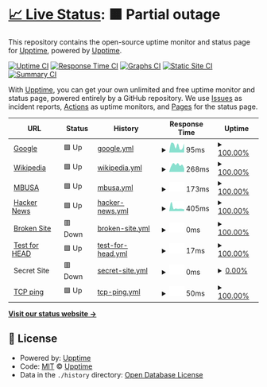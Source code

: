 # [📈 Live Status](https://upptime.github.io/upptime): <!--live status--> **🟧 Partial outage**

This repository contains the open-source uptime monitor and status page for [Upptime](https://upptime.js.org), powered by [Upptime](https://github.com/upptime/upptime).

[![Uptime CI](https://github.com/upptime/upptime/workflows/Uptime%20CI/badge.svg)](https://github.com/upptime/upptime/actions?query=workflow%3A%22Uptime+CI%22)
[![Response Time CI](https://github.com/upptime/upptime/workflows/Response%20Time%20CI/badge.svg)](https://github.com/upptime/upptime/actions?query=workflow%3A%22Response+Time+CI%22)
[![Graphs CI](https://github.com/upptime/upptime/workflows/Graphs%20CI/badge.svg)](https://github.com/upptime/upptime/actions?query=workflow%3A%22Graphs+CI%22)
[![Static Site CI](https://github.com/upptime/upptime/workflows/Static%20Site%20CI/badge.svg)](https://github.com/upptime/upptime/actions?query=workflow%3A%22Static+Site+CI%22)
[![Summary CI](https://github.com/upptime/upptime/workflows/Summary%20CI/badge.svg)](https://github.com/upptime/upptime/actions?query=workflow%3A%22Summary+CI%22)

With [Upptime](https://upptime.js.org), you can get your own unlimited and free uptime monitor and status page, powered entirely by a GitHub repository. We use [Issues](https://github.com/upptime/upptime/issues) as incident reports, [Actions](https://github.com/upptime/upptime/actions) as uptime monitors, and [Pages](https://upptime.github.io/upptime) for the status page.

<!--start: status pages-->
<!-- This summary is generated by Upptime (https://github.com/upptime/upptime) -->
<!-- Do not edit this manually, your changes will be overwritten -->
<!-- prettier-ignore -->
| URL | Status | History | Response Time | Uptime |
| --- | ------ | ------- | ------------- | ------ |
| <img alt="" src="https://favicons.githubusercontent.com/www.google.com" height="13"> [Google](https://www.google.com) | 🟩 Up | [google.yml](https://github.com/jscariarf/uptime/commits/HEAD/history/google.yml) | <details><summary><img alt="Response time graph" src="./graphs/google/response-time-week.png" height="20"> 95ms</summary><br><a href="https://upptime.github.io/upptime/history/google"><img alt="Response time 110" src="https://img.shields.io/endpoint?url=https%3A%2F%2Fraw.githubusercontent.com%2Fjscariarf%2Fuptime%2FHEAD%2Fapi%2Fgoogle%2Fresponse-time.json"></a><br><a href="https://upptime.github.io/upptime/history/google"><img alt="24-hour response time 70" src="https://img.shields.io/endpoint?url=https%3A%2F%2Fraw.githubusercontent.com%2Fjscariarf%2Fuptime%2FHEAD%2Fapi%2Fgoogle%2Fresponse-time-day.json"></a><br><a href="https://upptime.github.io/upptime/history/google"><img alt="7-day response time 95" src="https://img.shields.io/endpoint?url=https%3A%2F%2Fraw.githubusercontent.com%2Fjscariarf%2Fuptime%2FHEAD%2Fapi%2Fgoogle%2Fresponse-time-week.json"></a><br><a href="https://upptime.github.io/upptime/history/google"><img alt="30-day response time 80" src="https://img.shields.io/endpoint?url=https%3A%2F%2Fraw.githubusercontent.com%2Fjscariarf%2Fuptime%2FHEAD%2Fapi%2Fgoogle%2Fresponse-time-month.json"></a><br><a href="https://upptime.github.io/upptime/history/google"><img alt="1-year response time 110" src="https://img.shields.io/endpoint?url=https%3A%2F%2Fraw.githubusercontent.com%2Fjscariarf%2Fuptime%2FHEAD%2Fapi%2Fgoogle%2Fresponse-time-year.json"></a></details> | <details><summary><a href="https://upptime.github.io/upptime/history/google">100.00%</a></summary><a href="https://upptime.github.io/upptime/history/google"><img alt="All-time uptime 100.00%" src="https://img.shields.io/endpoint?url=https%3A%2F%2Fraw.githubusercontent.com%2Fjscariarf%2Fuptime%2FHEAD%2Fapi%2Fgoogle%2Fuptime.json"></a><br><a href="https://upptime.github.io/upptime/history/google"><img alt="24-hour uptime 100.00%" src="https://img.shields.io/endpoint?url=https%3A%2F%2Fraw.githubusercontent.com%2Fjscariarf%2Fuptime%2FHEAD%2Fapi%2Fgoogle%2Fuptime-day.json"></a><br><a href="https://upptime.github.io/upptime/history/google"><img alt="7-day uptime 100.00%" src="https://img.shields.io/endpoint?url=https%3A%2F%2Fraw.githubusercontent.com%2Fjscariarf%2Fuptime%2FHEAD%2Fapi%2Fgoogle%2Fuptime-week.json"></a><br><a href="https://upptime.github.io/upptime/history/google"><img alt="30-day uptime 100.00%" src="https://img.shields.io/endpoint?url=https%3A%2F%2Fraw.githubusercontent.com%2Fjscariarf%2Fuptime%2FHEAD%2Fapi%2Fgoogle%2Fuptime-month.json"></a><br><a href="https://upptime.github.io/upptime/history/google"><img alt="1-year uptime 100.00%" src="https://img.shields.io/endpoint?url=https%3A%2F%2Fraw.githubusercontent.com%2Fjscariarf%2Fuptime%2FHEAD%2Fapi%2Fgoogle%2Fuptime-year.json"></a></details>
| <img alt="" src="https://favicons.githubusercontent.com/en.wikipedia.org" height="13"> [Wikipedia](https://en.wikipedia.org) | 🟩 Up | [wikipedia.yml](https://github.com/jscariarf/uptime/commits/HEAD/history/wikipedia.yml) | <details><summary><img alt="Response time graph" src="./graphs/wikipedia/response-time-week.png" height="20"> 268ms</summary><br><a href="https://upptime.github.io/upptime/history/wikipedia"><img alt="Response time 225" src="https://img.shields.io/endpoint?url=https%3A%2F%2Fraw.githubusercontent.com%2Fjscariarf%2Fuptime%2FHEAD%2Fapi%2Fwikipedia%2Fresponse-time.json"></a><br><a href="https://upptime.github.io/upptime/history/wikipedia"><img alt="24-hour response time 179" src="https://img.shields.io/endpoint?url=https%3A%2F%2Fraw.githubusercontent.com%2Fjscariarf%2Fuptime%2FHEAD%2Fapi%2Fwikipedia%2Fresponse-time-day.json"></a><br><a href="https://upptime.github.io/upptime/history/wikipedia"><img alt="7-day response time 268" src="https://img.shields.io/endpoint?url=https%3A%2F%2Fraw.githubusercontent.com%2Fjscariarf%2Fuptime%2FHEAD%2Fapi%2Fwikipedia%2Fresponse-time-week.json"></a><br><a href="https://upptime.github.io/upptime/history/wikipedia"><img alt="30-day response time 220" src="https://img.shields.io/endpoint?url=https%3A%2F%2Fraw.githubusercontent.com%2Fjscariarf%2Fuptime%2FHEAD%2Fapi%2Fwikipedia%2Fresponse-time-month.json"></a><br><a href="https://upptime.github.io/upptime/history/wikipedia"><img alt="1-year response time 225" src="https://img.shields.io/endpoint?url=https%3A%2F%2Fraw.githubusercontent.com%2Fjscariarf%2Fuptime%2FHEAD%2Fapi%2Fwikipedia%2Fresponse-time-year.json"></a></details> | <details><summary><a href="https://upptime.github.io/upptime/history/wikipedia">100.00%</a></summary><a href="https://upptime.github.io/upptime/history/wikipedia"><img alt="All-time uptime 100.00%" src="https://img.shields.io/endpoint?url=https%3A%2F%2Fraw.githubusercontent.com%2Fjscariarf%2Fuptime%2FHEAD%2Fapi%2Fwikipedia%2Fuptime.json"></a><br><a href="https://upptime.github.io/upptime/history/wikipedia"><img alt="24-hour uptime 100.00%" src="https://img.shields.io/endpoint?url=https%3A%2F%2Fraw.githubusercontent.com%2Fjscariarf%2Fuptime%2FHEAD%2Fapi%2Fwikipedia%2Fuptime-day.json"></a><br><a href="https://upptime.github.io/upptime/history/wikipedia"><img alt="7-day uptime 100.00%" src="https://img.shields.io/endpoint?url=https%3A%2F%2Fraw.githubusercontent.com%2Fjscariarf%2Fuptime%2FHEAD%2Fapi%2Fwikipedia%2Fuptime-week.json"></a><br><a href="https://upptime.github.io/upptime/history/wikipedia"><img alt="30-day uptime 100.00%" src="https://img.shields.io/endpoint?url=https%3A%2F%2Fraw.githubusercontent.com%2Fjscariarf%2Fuptime%2FHEAD%2Fapi%2Fwikipedia%2Fuptime-month.json"></a><br><a href="https://upptime.github.io/upptime/history/wikipedia"><img alt="1-year uptime 100.00%" src="https://img.shields.io/endpoint?url=https%3A%2F%2Fraw.githubusercontent.com%2Fjscariarf%2Fuptime%2FHEAD%2Fapi%2Fwikipedia%2Fuptime-year.json"></a></details>
| <img alt="" src="https://favicons.githubusercontent.com/www.mbusa.com" height="13"> [MBUSA](https://www.mbusa.com) | 🟩 Up | [mbusa.yml](https://github.com/jscariarf/uptime/commits/HEAD/history/mbusa.yml) | <details><summary><img alt="Response time graph" src="./graphs/mbusa/response-time-week.png" height="20"> 173ms</summary><br><a href="https://upptime.github.io/upptime/history/mbusa"><img alt="Response time 248" src="https://img.shields.io/endpoint?url=https%3A%2F%2Fraw.githubusercontent.com%2Fjscariarf%2Fuptime%2FHEAD%2Fapi%2Fmbusa%2Fresponse-time.json"></a><br><a href="https://upptime.github.io/upptime/history/mbusa"><img alt="24-hour response time 206" src="https://img.shields.io/endpoint?url=https%3A%2F%2Fraw.githubusercontent.com%2Fjscariarf%2Fuptime%2FHEAD%2Fapi%2Fmbusa%2Fresponse-time-day.json"></a><br><a href="https://upptime.github.io/upptime/history/mbusa"><img alt="7-day response time 173" src="https://img.shields.io/endpoint?url=https%3A%2F%2Fraw.githubusercontent.com%2Fjscariarf%2Fuptime%2FHEAD%2Fapi%2Fmbusa%2Fresponse-time-week.json"></a><br><a href="https://upptime.github.io/upptime/history/mbusa"><img alt="30-day response time 210" src="https://img.shields.io/endpoint?url=https%3A%2F%2Fraw.githubusercontent.com%2Fjscariarf%2Fuptime%2FHEAD%2Fapi%2Fmbusa%2Fresponse-time-month.json"></a><br><a href="https://upptime.github.io/upptime/history/mbusa"><img alt="1-year response time 248" src="https://img.shields.io/endpoint?url=https%3A%2F%2Fraw.githubusercontent.com%2Fjscariarf%2Fuptime%2FHEAD%2Fapi%2Fmbusa%2Fresponse-time-year.json"></a></details> | <details><summary><a href="https://upptime.github.io/upptime/history/mbusa">100.00%</a></summary><a href="https://upptime.github.io/upptime/history/mbusa"><img alt="All-time uptime 100.00%" src="https://img.shields.io/endpoint?url=https%3A%2F%2Fraw.githubusercontent.com%2Fjscariarf%2Fuptime%2FHEAD%2Fapi%2Fmbusa%2Fuptime.json"></a><br><a href="https://upptime.github.io/upptime/history/mbusa"><img alt="24-hour uptime 100.00%" src="https://img.shields.io/endpoint?url=https%3A%2F%2Fraw.githubusercontent.com%2Fjscariarf%2Fuptime%2FHEAD%2Fapi%2Fmbusa%2Fuptime-day.json"></a><br><a href="https://upptime.github.io/upptime/history/mbusa"><img alt="7-day uptime 100.00%" src="https://img.shields.io/endpoint?url=https%3A%2F%2Fraw.githubusercontent.com%2Fjscariarf%2Fuptime%2FHEAD%2Fapi%2Fmbusa%2Fuptime-week.json"></a><br><a href="https://upptime.github.io/upptime/history/mbusa"><img alt="30-day uptime 100.00%" src="https://img.shields.io/endpoint?url=https%3A%2F%2Fraw.githubusercontent.com%2Fjscariarf%2Fuptime%2FHEAD%2Fapi%2Fmbusa%2Fuptime-month.json"></a><br><a href="https://upptime.github.io/upptime/history/mbusa"><img alt="1-year uptime 100.00%" src="https://img.shields.io/endpoint?url=https%3A%2F%2Fraw.githubusercontent.com%2Fjscariarf%2Fuptime%2FHEAD%2Fapi%2Fmbusa%2Fuptime-year.json"></a></details>
| <img alt="" src="https://favicons.githubusercontent.com/news.ycombinator.com" height="13"> [Hacker News](https://news.ycombinator.com) | 🟩 Up | [hacker-news.yml](https://github.com/jscariarf/uptime/commits/HEAD/history/hacker-news.yml) | <details><summary><img alt="Response time graph" src="./graphs/hacker-news/response-time-week.png" height="20"> 405ms</summary><br><a href="https://upptime.github.io/upptime/history/hacker-news"><img alt="Response time 419" src="https://img.shields.io/endpoint?url=https%3A%2F%2Fraw.githubusercontent.com%2Fjscariarf%2Fuptime%2FHEAD%2Fapi%2Fhacker-news%2Fresponse-time.json"></a><br><a href="https://upptime.github.io/upptime/history/hacker-news"><img alt="24-hour response time 344" src="https://img.shields.io/endpoint?url=https%3A%2F%2Fraw.githubusercontent.com%2Fjscariarf%2Fuptime%2FHEAD%2Fapi%2Fhacker-news%2Fresponse-time-day.json"></a><br><a href="https://upptime.github.io/upptime/history/hacker-news"><img alt="7-day response time 405" src="https://img.shields.io/endpoint?url=https%3A%2F%2Fraw.githubusercontent.com%2Fjscariarf%2Fuptime%2FHEAD%2Fapi%2Fhacker-news%2Fresponse-time-week.json"></a><br><a href="https://upptime.github.io/upptime/history/hacker-news"><img alt="30-day response time 366" src="https://img.shields.io/endpoint?url=https%3A%2F%2Fraw.githubusercontent.com%2Fjscariarf%2Fuptime%2FHEAD%2Fapi%2Fhacker-news%2Fresponse-time-month.json"></a><br><a href="https://upptime.github.io/upptime/history/hacker-news"><img alt="1-year response time 419" src="https://img.shields.io/endpoint?url=https%3A%2F%2Fraw.githubusercontent.com%2Fjscariarf%2Fuptime%2FHEAD%2Fapi%2Fhacker-news%2Fresponse-time-year.json"></a></details> | <details><summary><a href="https://upptime.github.io/upptime/history/hacker-news">100.00%</a></summary><a href="https://upptime.github.io/upptime/history/hacker-news"><img alt="All-time uptime 100.00%" src="https://img.shields.io/endpoint?url=https%3A%2F%2Fraw.githubusercontent.com%2Fjscariarf%2Fuptime%2FHEAD%2Fapi%2Fhacker-news%2Fuptime.json"></a><br><a href="https://upptime.github.io/upptime/history/hacker-news"><img alt="24-hour uptime 100.00%" src="https://img.shields.io/endpoint?url=https%3A%2F%2Fraw.githubusercontent.com%2Fjscariarf%2Fuptime%2FHEAD%2Fapi%2Fhacker-news%2Fuptime-day.json"></a><br><a href="https://upptime.github.io/upptime/history/hacker-news"><img alt="7-day uptime 100.00%" src="https://img.shields.io/endpoint?url=https%3A%2F%2Fraw.githubusercontent.com%2Fjscariarf%2Fuptime%2FHEAD%2Fapi%2Fhacker-news%2Fuptime-week.json"></a><br><a href="https://upptime.github.io/upptime/history/hacker-news"><img alt="30-day uptime 100.00%" src="https://img.shields.io/endpoint?url=https%3A%2F%2Fraw.githubusercontent.com%2Fjscariarf%2Fuptime%2FHEAD%2Fapi%2Fhacker-news%2Fuptime-month.json"></a><br><a href="https://upptime.github.io/upptime/history/hacker-news"><img alt="1-year uptime 100.00%" src="https://img.shields.io/endpoint?url=https%3A%2F%2Fraw.githubusercontent.com%2Fjscariarf%2Fuptime%2FHEAD%2Fapi%2Fhacker-news%2Fuptime-year.json"></a></details>
| <img alt="" src="https://favicons.githubusercontent.com/thissitedoesnotexist.com" height="13"> [Broken Site](https://thissitedoesnotexist.com) | 🟥 Down | [broken-site.yml](https://github.com/jscariarf/uptime/commits/HEAD/history/broken-site.yml) | <details><summary><img alt="Response time graph" src="./graphs/broken-site/response-time-week.png" height="20"> 0ms</summary><br><a href="https://upptime.github.io/upptime/history/broken-site"><img alt="Response time 0" src="https://img.shields.io/endpoint?url=https%3A%2F%2Fraw.githubusercontent.com%2Fjscariarf%2Fuptime%2FHEAD%2Fapi%2Fbroken-site%2Fresponse-time.json"></a><br><a href="https://upptime.github.io/upptime/history/broken-site"><img alt="24-hour response time 0" src="https://img.shields.io/endpoint?url=https%3A%2F%2Fraw.githubusercontent.com%2Fjscariarf%2Fuptime%2FHEAD%2Fapi%2Fbroken-site%2Fresponse-time-day.json"></a><br><a href="https://upptime.github.io/upptime/history/broken-site"><img alt="7-day response time 0" src="https://img.shields.io/endpoint?url=https%3A%2F%2Fraw.githubusercontent.com%2Fjscariarf%2Fuptime%2FHEAD%2Fapi%2Fbroken-site%2Fresponse-time-week.json"></a><br><a href="https://upptime.github.io/upptime/history/broken-site"><img alt="30-day response time 0" src="https://img.shields.io/endpoint?url=https%3A%2F%2Fraw.githubusercontent.com%2Fjscariarf%2Fuptime%2FHEAD%2Fapi%2Fbroken-site%2Fresponse-time-month.json"></a><br><a href="https://upptime.github.io/upptime/history/broken-site"><img alt="1-year response time 0" src="https://img.shields.io/endpoint?url=https%3A%2F%2Fraw.githubusercontent.com%2Fjscariarf%2Fuptime%2FHEAD%2Fapi%2Fbroken-site%2Fresponse-time-year.json"></a></details> | <details><summary><a href="https://upptime.github.io/upptime/history/broken-site">100.00%</a></summary><a href="https://upptime.github.io/upptime/history/broken-site"><img alt="All-time uptime 100.00%" src="https://img.shields.io/endpoint?url=https%3A%2F%2Fraw.githubusercontent.com%2Fjscariarf%2Fuptime%2FHEAD%2Fapi%2Fbroken-site%2Fuptime.json"></a><br><a href="https://upptime.github.io/upptime/history/broken-site"><img alt="24-hour uptime 100.00%" src="https://img.shields.io/endpoint?url=https%3A%2F%2Fraw.githubusercontent.com%2Fjscariarf%2Fuptime%2FHEAD%2Fapi%2Fbroken-site%2Fuptime-day.json"></a><br><a href="https://upptime.github.io/upptime/history/broken-site"><img alt="7-day uptime 100.00%" src="https://img.shields.io/endpoint?url=https%3A%2F%2Fraw.githubusercontent.com%2Fjscariarf%2Fuptime%2FHEAD%2Fapi%2Fbroken-site%2Fuptime-week.json"></a><br><a href="https://upptime.github.io/upptime/history/broken-site"><img alt="30-day uptime 100.00%" src="https://img.shields.io/endpoint?url=https%3A%2F%2Fraw.githubusercontent.com%2Fjscariarf%2Fuptime%2FHEAD%2Fapi%2Fbroken-site%2Fuptime-month.json"></a><br><a href="https://upptime.github.io/upptime/history/broken-site"><img alt="1-year uptime 100.00%" src="https://img.shields.io/endpoint?url=https%3A%2F%2Fraw.githubusercontent.com%2Fjscariarf%2Fuptime%2FHEAD%2Fapi%2Fbroken-site%2Fuptime-year.json"></a></details>
| <img alt="" src="https://favicons.githubusercontent.com/www.google.com" height="13"> [Test for HEAD](https://www.google.com) | 🟩 Up | [test-for-head.yml](https://github.com/jscariarf/uptime/commits/HEAD/history/test-for-head.yml) | <details><summary><img alt="Response time graph" src="./graphs/test-for-head/response-time-week.png" height="20"> 17ms</summary><br><a href="https://upptime.github.io/upptime/history/test-for-head"><img alt="Response time 37" src="https://img.shields.io/endpoint?url=https%3A%2F%2Fraw.githubusercontent.com%2Fjscariarf%2Fuptime%2FHEAD%2Fapi%2Ftest-for-head%2Fresponse-time.json"></a><br><a href="https://upptime.github.io/upptime/history/test-for-head"><img alt="24-hour response time 14" src="https://img.shields.io/endpoint?url=https%3A%2F%2Fraw.githubusercontent.com%2Fjscariarf%2Fuptime%2FHEAD%2Fapi%2Ftest-for-head%2Fresponse-time-day.json"></a><br><a href="https://upptime.github.io/upptime/history/test-for-head"><img alt="7-day response time 17" src="https://img.shields.io/endpoint?url=https%3A%2F%2Fraw.githubusercontent.com%2Fjscariarf%2Fuptime%2FHEAD%2Fapi%2Ftest-for-head%2Fresponse-time-week.json"></a><br><a href="https://upptime.github.io/upptime/history/test-for-head"><img alt="30-day response time 17" src="https://img.shields.io/endpoint?url=https%3A%2F%2Fraw.githubusercontent.com%2Fjscariarf%2Fuptime%2FHEAD%2Fapi%2Ftest-for-head%2Fresponse-time-month.json"></a><br><a href="https://upptime.github.io/upptime/history/test-for-head"><img alt="1-year response time 37" src="https://img.shields.io/endpoint?url=https%3A%2F%2Fraw.githubusercontent.com%2Fjscariarf%2Fuptime%2FHEAD%2Fapi%2Ftest-for-head%2Fresponse-time-year.json"></a></details> | <details><summary><a href="https://upptime.github.io/upptime/history/test-for-head">100.00%</a></summary><a href="https://upptime.github.io/upptime/history/test-for-head"><img alt="All-time uptime 100.00%" src="https://img.shields.io/endpoint?url=https%3A%2F%2Fraw.githubusercontent.com%2Fjscariarf%2Fuptime%2FHEAD%2Fapi%2Ftest-for-head%2Fuptime.json"></a><br><a href="https://upptime.github.io/upptime/history/test-for-head"><img alt="24-hour uptime 100.00%" src="https://img.shields.io/endpoint?url=https%3A%2F%2Fraw.githubusercontent.com%2Fjscariarf%2Fuptime%2FHEAD%2Fapi%2Ftest-for-head%2Fuptime-day.json"></a><br><a href="https://upptime.github.io/upptime/history/test-for-head"><img alt="7-day uptime 100.00%" src="https://img.shields.io/endpoint?url=https%3A%2F%2Fraw.githubusercontent.com%2Fjscariarf%2Fuptime%2FHEAD%2Fapi%2Ftest-for-head%2Fuptime-week.json"></a><br><a href="https://upptime.github.io/upptime/history/test-for-head"><img alt="30-day uptime 100.00%" src="https://img.shields.io/endpoint?url=https%3A%2F%2Fraw.githubusercontent.com%2Fjscariarf%2Fuptime%2FHEAD%2Fapi%2Ftest-for-head%2Fuptime-month.json"></a><br><a href="https://upptime.github.io/upptime/history/test-for-head"><img alt="1-year uptime 100.00%" src="https://img.shields.io/endpoint?url=https%3A%2F%2Fraw.githubusercontent.com%2Fjscariarf%2Fuptime%2FHEAD%2Fapi%2Ftest-for-head%2Fuptime-year.json"></a></details>
| <img alt="" src="https://favicons.githubusercontent.com/null" height="13"> Secret Site | 🟥 Down | [secret-site.yml](https://github.com/jscariarf/uptime/commits/HEAD/history/secret-site.yml) | <details><summary><img alt="Response time graph" src="./graphs/secret-site/response-time-week.png" height="20"> 0ms</summary><br><a href="https://upptime.github.io/upptime/history/secret-site"><img alt="Response time 0" src="https://img.shields.io/endpoint?url=https%3A%2F%2Fraw.githubusercontent.com%2Fjscariarf%2Fuptime%2FHEAD%2Fapi%2Fsecret-site%2Fresponse-time.json"></a><br><a href="https://upptime.github.io/upptime/history/secret-site"><img alt="24-hour response time 0" src="https://img.shields.io/endpoint?url=https%3A%2F%2Fraw.githubusercontent.com%2Fjscariarf%2Fuptime%2FHEAD%2Fapi%2Fsecret-site%2Fresponse-time-day.json"></a><br><a href="https://upptime.github.io/upptime/history/secret-site"><img alt="7-day response time 0" src="https://img.shields.io/endpoint?url=https%3A%2F%2Fraw.githubusercontent.com%2Fjscariarf%2Fuptime%2FHEAD%2Fapi%2Fsecret-site%2Fresponse-time-week.json"></a><br><a href="https://upptime.github.io/upptime/history/secret-site"><img alt="30-day response time 0" src="https://img.shields.io/endpoint?url=https%3A%2F%2Fraw.githubusercontent.com%2Fjscariarf%2Fuptime%2FHEAD%2Fapi%2Fsecret-site%2Fresponse-time-month.json"></a><br><a href="https://upptime.github.io/upptime/history/secret-site"><img alt="1-year response time 0" src="https://img.shields.io/endpoint?url=https%3A%2F%2Fraw.githubusercontent.com%2Fjscariarf%2Fuptime%2FHEAD%2Fapi%2Fsecret-site%2Fresponse-time-year.json"></a></details> | <details><summary><a href="https://upptime.github.io/upptime/history/secret-site">0.00%</a></summary><a href="https://upptime.github.io/upptime/history/secret-site"><img alt="All-time uptime 40.40%" src="https://img.shields.io/endpoint?url=https%3A%2F%2Fraw.githubusercontent.com%2Fjscariarf%2Fuptime%2FHEAD%2Fapi%2Fsecret-site%2Fuptime.json"></a><br><a href="https://upptime.github.io/upptime/history/secret-site"><img alt="24-hour uptime 0.00%" src="https://img.shields.io/endpoint?url=https%3A%2F%2Fraw.githubusercontent.com%2Fjscariarf%2Fuptime%2FHEAD%2Fapi%2Fsecret-site%2Fuptime-day.json"></a><br><a href="https://upptime.github.io/upptime/history/secret-site"><img alt="7-day uptime 0.00%" src="https://img.shields.io/endpoint?url=https%3A%2F%2Fraw.githubusercontent.com%2Fjscariarf%2Fuptime%2FHEAD%2Fapi%2Fsecret-site%2Fuptime-week.json"></a><br><a href="https://upptime.github.io/upptime/history/secret-site"><img alt="30-day uptime 0.00%" src="https://img.shields.io/endpoint?url=https%3A%2F%2Fraw.githubusercontent.com%2Fjscariarf%2Fuptime%2FHEAD%2Fapi%2Fsecret-site%2Fuptime-month.json"></a><br><a href="https://upptime.github.io/upptime/history/secret-site"><img alt="1-year uptime 11.75%" src="https://img.shields.io/endpoint?url=https%3A%2F%2Fraw.githubusercontent.com%2Fjscariarf%2Fuptime%2FHEAD%2Fapi%2Fsecret-site%2Fuptime-year.json"></a></details>
| <img alt="" src="https://favicons.githubusercontent.com/null" height="13"> [TCP ping](1.1.1.1) | 🟩 Up | [tcp-ping.yml](https://github.com/jscariarf/uptime/commits/HEAD/history/tcp-ping.yml) | <details><summary><img alt="Response time graph" src="./graphs/tcp-ping/response-time-week.png" height="20"> 50ms</summary><br><a href="https://upptime.github.io/upptime/history/tcp-ping"><img alt="Response time 86" src="https://img.shields.io/endpoint?url=https%3A%2F%2Fraw.githubusercontent.com%2Fjscariarf%2Fuptime%2FHEAD%2Fapi%2Ftcp-ping%2Fresponse-time.json"></a><br><a href="https://upptime.github.io/upptime/history/tcp-ping"><img alt="24-hour response time 53" src="https://img.shields.io/endpoint?url=https%3A%2F%2Fraw.githubusercontent.com%2Fjscariarf%2Fuptime%2FHEAD%2Fapi%2Ftcp-ping%2Fresponse-time-day.json"></a><br><a href="https://upptime.github.io/upptime/history/tcp-ping"><img alt="7-day response time 50" src="https://img.shields.io/endpoint?url=https%3A%2F%2Fraw.githubusercontent.com%2Fjscariarf%2Fuptime%2FHEAD%2Fapi%2Ftcp-ping%2Fresponse-time-week.json"></a><br><a href="https://upptime.github.io/upptime/history/tcp-ping"><img alt="30-day response time 101" src="https://img.shields.io/endpoint?url=https%3A%2F%2Fraw.githubusercontent.com%2Fjscariarf%2Fuptime%2FHEAD%2Fapi%2Ftcp-ping%2Fresponse-time-month.json"></a><br><a href="https://upptime.github.io/upptime/history/tcp-ping"><img alt="1-year response time 86" src="https://img.shields.io/endpoint?url=https%3A%2F%2Fraw.githubusercontent.com%2Fjscariarf%2Fuptime%2FHEAD%2Fapi%2Ftcp-ping%2Fresponse-time-year.json"></a></details> | <details><summary><a href="https://upptime.github.io/upptime/history/tcp-ping">100.00%</a></summary><a href="https://upptime.github.io/upptime/history/tcp-ping"><img alt="All-time uptime 100.00%" src="https://img.shields.io/endpoint?url=https%3A%2F%2Fraw.githubusercontent.com%2Fjscariarf%2Fuptime%2FHEAD%2Fapi%2Ftcp-ping%2Fuptime.json"></a><br><a href="https://upptime.github.io/upptime/history/tcp-ping"><img alt="24-hour uptime 100.00%" src="https://img.shields.io/endpoint?url=https%3A%2F%2Fraw.githubusercontent.com%2Fjscariarf%2Fuptime%2FHEAD%2Fapi%2Ftcp-ping%2Fuptime-day.json"></a><br><a href="https://upptime.github.io/upptime/history/tcp-ping"><img alt="7-day uptime 100.00%" src="https://img.shields.io/endpoint?url=https%3A%2F%2Fraw.githubusercontent.com%2Fjscariarf%2Fuptime%2FHEAD%2Fapi%2Ftcp-ping%2Fuptime-week.json"></a><br><a href="https://upptime.github.io/upptime/history/tcp-ping"><img alt="30-day uptime 100.00%" src="https://img.shields.io/endpoint?url=https%3A%2F%2Fraw.githubusercontent.com%2Fjscariarf%2Fuptime%2FHEAD%2Fapi%2Ftcp-ping%2Fuptime-month.json"></a><br><a href="https://upptime.github.io/upptime/history/tcp-ping"><img alt="1-year uptime 100.00%" src="https://img.shields.io/endpoint?url=https%3A%2F%2Fraw.githubusercontent.com%2Fjscariarf%2Fuptime%2FHEAD%2Fapi%2Ftcp-ping%2Fuptime-year.json"></a></details>

<!--end: status pages-->

[**Visit our status website →**](https://upptime.github.io/upptime)

## 📄 License

- Powered by: [Upptime](https://github.com/upptime/upptime)
- Code: [MIT](./LICENSE) © [Upptime](https://upptime.js.org)
- Data in the `./history` directory: [Open Database License](https://opendatacommons.org/licenses/odbl/1-0/)
